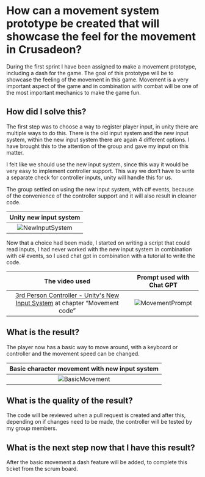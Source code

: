 # How can a movement system prototype be created that will showcase the feel for the movement in Crusadeon?
During the first sprint I have been assigned to make a movement prototype, including a dash for the game. The goal of this prototype will be to showcase the feeling of the movement in this game. Movement is a very important aspect of the game and in combination with combat will be one of the most important mechanics to make the game fun.

## How did I solve this?
The first step was to choose a way to register player input, in unity there are multiple ways to do this. There is the old input system and the new input system, within the new input system there are again 4 different options. I have brought this to the attention of the group and gave my input on this matter.

I felt like we should use the new input system, since this way it would be very easy to implement controller support. This way we don’t have to write a separate check for controller inputs, unity will handle this for us. 

The group settled on using the new input system, with c# events, because of the convenience of the controller support and it will also result in cleaner code.  

|Unity new input system|
|:--------------------:|
|![NewInputSystem](https://github.com/Timsel1/S6-Portfolio/assets/90602424/cf2de59a-9196-4bb5-a344-31907338d6a8)|

Now that a choice had been made, I started on writing a script that could read inputs, I had never worked with the new input system in combination with c# events, so I used chat gpt in combination with a tutorial to write the code.

|The video used|Prompt used with Chat GPT|
|:------------:|:-----------------------:|
|[3rd Person Controller - Unity's New Input System](https://www.youtube.com/watch?v=WIl6ysorTE0) at chapter “Movement code”|![MovementPrompt](https://github.com/Timsel1/S6-Portfolio/assets/90602424/151f53c1-6b02-484a-894e-ae3f9fc9058a)|


## What is the result?
The player now has a basic way to move around, with a keyboard or controller and the movement speed can be changed. 

|Basic character movement with new input system|
|:--------------------------------------------:|
|![BasicMovement](https://github.com/Timsel1/S6-Portfolio/assets/90602424/174ca5c9-443f-407e-a409-13f31734b527)|

## What is the quality of the result?
The code will be reviewed when a pull request is created and after this, depending on if changes need to be made, the controller will be tested by my group members.

## What is the next step now that I have this result?
After the basic movement a dash feature will be added, to complete  this ticket from the scrum board.

